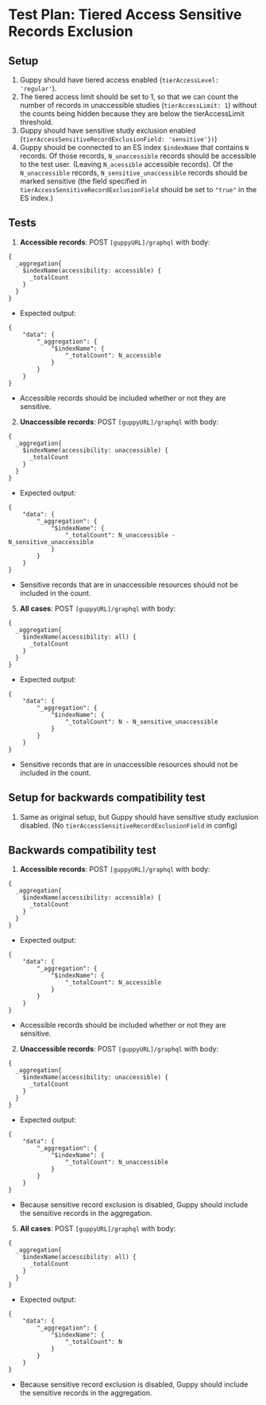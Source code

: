 # Test Plan: Tiered Access Sensitive Records Exclusion 

## Setup
1. Guppy should have tiered access enabled (`tierAccessLevel: 'regular'`).
2. The tiered access limit should be set to 1, so that we can count the number of records in unaccessible studies (`tierAccessLimit: 1`) without the counts being hidden because they
are below the tierAccessLimit threshold.
3. Guppy should have sensitive study exclusion enabled (`tierAccessSensitiveRecordExclusionField: 'sensitive'})`)
4. Guppy should be connected to an ES index `$indexName` that contains `N` records. Of those records, `N_unaccessible` records should be accessible to the test user. (Leaving `N_acessible` accessible records). Of the `N_unaccessible` records, `N_sensitive_unaccessible` records
should be marked sensitive (the field specified in `tierAccessSensitiveRecordExclusionField` should be set to `"true"` in the ES index.)

## Tests
1.  __Accessible records__: POST `[guppyURL]/graphql` with body:
```
{
  _aggregation{
    $indexName(accessibility: accessible) {
      _totalCount
    }
  }
}
```
* Expected output: 
```
{
    "data": {
        "_aggregation": {
            "$indexName": {
                "_totalCount": N_accessible
            }
        }
    }
}
```
* Accessible records should be included whether or not they are sensitive.
2.  __Unaccessible records__: POST `[guppyURL]/graphql` with body:
```
{
  _aggregation{
    $indexName(accessibility: unaccessible) {
      _totalCount
    }
  }
}
```
* Expected output: 
```
{
    "data": {
        "_aggregation": {
            "$indexName": {
                "_totalCount": N_unaccessible - N_sensitive_unaccessible
            }
        }
    }
}
```
* Sensitive records that are in unaccessible resources should not be included in the count.

5.  __All cases__: POST `[guppyURL]/graphql` with body:
```
{
  _aggregation{
    $indexName(accessibility: all) {
      _totalCount
    }
  }
}
```
* Expected output: 
```
{
    "data": {
        "_aggregation": {
            "$indexName": {
                "_totalCount": N - N_sensitive_unaccessible
            }
        }
    }
}
```
* Sensitive records that are in unaccessible resources should not be included in the count.

## Setup for backwards compatibility test
1. Same as original setup, but Guppy should have sensitive study exclusion disabled. (No `tierAccessSensitiveRecordExclusionField` in config)

## Backwards compatibility test
1.  __Accessible records__: POST `[guppyURL]/graphql` with body:
```
{
  _aggregation{
    $indexName(accessibility: accessible) {
      _totalCount
    }
  }
}
```
* Expected output: 
```
{
    "data": {
        "_aggregation": {
            "$indexName": {
                "_totalCount": N_accessible
            }
        }
    }
}
```
* Accessible records should be included whether or not they are sensitive.
2.  __Unaccessible records__: POST `[guppyURL]/graphql` with body:
```
{
  _aggregation{
    $indexName(accessibility: unaccessible) {
      _totalCount
    }
  }
}
```
* Expected output: 
```
{
    "data": {
        "_aggregation": {
            "$indexName": {
                "_totalCount": N_unaccessible
            }
        }
    }
}
```
* Because sensitive record exclusion is disabled, Guppy should include the sensitive
records in the aggregation.

5.  __All cases__: POST `[guppyURL]/graphql` with body:
```
{
  _aggregation{
    $indexName(accessibility: all) {
      _totalCount
    }
  }
}
```
* Expected output: 
```
{
    "data": {
        "_aggregation": {
            "$indexName": {
                "_totalCount": N
            }
        }
    }
}
```
* Because sensitive record exclusion is disabled, Guppy should include the sensitive
records in the aggregation.

